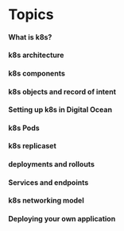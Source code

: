 # Topics 

#### What is k8s?
#### k8s architecture
#### k8s components
#### k8s objects and record of intent
#### Setting up k8s in Digital Ocean
#### k8s Pods
#### k8s replicaset
#### deployments and rollouts
#### Services and endpoints
#### k8s networking model
#### Deploying your own application